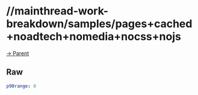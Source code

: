
# //mainthread-work-breakdown/samples/pages+cached+noadtech+nomedia+nocss+nojs

[→ Parent](../..)


## Raw


```yaml
p90range: 0

```

